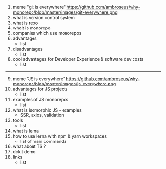 1. meme "git is everywhere"
https://github.com/ambroseus/why-monorepo/blob/master/images/git-everywhere.png
2. what is version control system
3. what is repo
4. whait is monorepo
5. companies which use monorepos
6. advantages
   - list
7. disadvantages
   - list
8. cool advantages for Developer Experience & software dev costs 
   - list
---
9. meme "JS is everywhere"
https://github.com/ambroseus/why-monorepo/blob/master/images/js-everywhere.png
10. advantages for JS projects
    - list
11. examples of JS monorepos
    - list
12. what is isomorphic JS - examples
    - SSR, axios, validation
13. tools
    - list
14. what is lerna
15. how to use lerna with npm & yarn workspaces
    - list of main commands
16. what about TS ?
17. dckit demo
18. links
    - list
